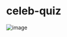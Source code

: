 # celeb-quiz

![image](https://user-images.githubusercontent.com/37031684/44013244-7a1cc3e0-9f18-11e8-8d7a-d7b32dc39565.png)
